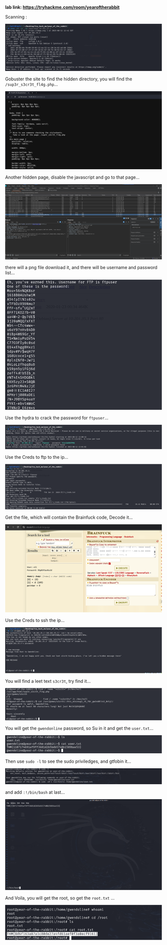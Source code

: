 **lab link: <https://tryhackme.com/room/yearoftherabbit>**

Scanning :

![nmap](../assets/tryhackme/yearoftherabbit/nmap.png)

Gobuster the site to find the hidden directory, you will find the `/sup3r_s3cr3t_fl4g.php`...

![secretphp](../assets/tryhackme/yearoftherabbit/secretphp.png)

Another hidden page, disable the javascript and go to that page...

![hiddendir](../assets/tryhackme/yearoftherabbit/hiddendir.png)

there will a png file download it, and there will be username and password list...

![userpass](../assets/tryhackme/yearoftherabbit/userpass.png)

Use the hydra to crack the password for `ftpuser`...

![crack](../assets/tryhackme/yearoftherabbit/passcrack.png)

Use the Creds to ftp to the ip...

![ftp](../assets/tryhackme/yearoftherabbit/ftp.png)

Get the file, which will contain the Brainfuck code, Decode it...

![elicred](../assets/tryhackme/yearoftherabbit/elicred.png)

Use the Creds to ssh the ip...

![ssh](../assets/tryhackme/yearoftherabbit/elissh.png)

You will find a leet text `s3cr3t`, try find it...

![find](../assets/tryhackme/yearoftherabbit/gwendolinepass.png)

You will get the `gwendonline` password, so Su in it and get the `user.txt`...

![user](../assets/tryhackme/yearoftherabbit/user_txt.png)

Then use `sudo -l` to see the sudo priviledges, and gtfobin it...

![priv1](../assets/tryhackme/yearoftherabbit/privesc1.png)

and add `:!/bin/bash` at last...

![priv2](../assets/tryhackme/yearoftherabbit/privesc2.png)

And Voila, you will get the root, so get the `root.txt` ...

![root](../assets/tryhackme/yearoftherabbit/rootflag.png)